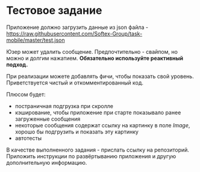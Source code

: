 # Тестовое задание

Приложение должно загрузить данные из json файла - https://raw.githubusercontent.com/Softex-Group/task-mobile/master/test.json

Юзер может удалить сообщение. Предпочтительно - свайпом, но можно и долгим нажатием.
**Обязательно используйте реактивный подход.**

При реализации можете добавлять фичи, чтобы показать свой уровень. Приветствуется чистый и откомментированный код.

Плюсом будет:
- постраничная подгрузка при скролле
- кэширование, чтобы приложение при старте показывало ранее загруженные сообщения
- некоторые сообщения содержат ссылку на картинку в поле *Image*, хорошо бы подгрузить и показать эту картинку
- автотесты

В качестве выполненного задания - прислать ссылку на репозиторий. Приложить инструкции по развёртыванию приложения и другую дополнительную информацию.
